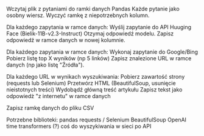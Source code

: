 Wczytaj plik z pytaniami do ramki danych Pandas
Każde pytanie jako osobny wiersz. Wyczyć ramkę z niepotrzebnych kolumn.

Dla każdego zapytania w ramce danych:
    Wyślij zapytanie do API Huuging Face (Bielik-11B-v2.3-Instruct)
    Otzymaj odpowiedź modelu.
    Zapisz odpowiedź w ramce danych w nowej kolumnie.

Dla każdego zapytania w ramce danych:
    Wykonaj zapytanie do Google/Bing
    Pobierz listę top X wyników (np 5 linków)
    Zapisz znalezione URL w ramce danych (np jako listę "Źródła").

Dla każdego URL w wynikach wyszukiwania:
    Pobierz zawartość strony (requests lub Selenium)
    Przetwórz HTML (BeautifulSoup, usunięcie nieistotnych treści)
    Wydobądź główną treść artykułu
    Zapisz tekst jako odpowiedż "z internetu" w ramce danych

Zapisz ramkę danych do pliku CSV


Potrzebne biblioteki:
pandas
requests / Selenium
BeautifulSoup
OpenAI
time
transformers (?)
coś do wyszykiwania w sieci po API